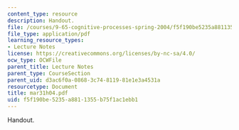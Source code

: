 ```yaml
---
content_type: resource
description: Handout.
file: /courses/9-65-cognitive-processes-spring-2004/f5f190be5235a8811355b75f1ac1ebb1_mar31h04.pdf
file_type: application/pdf
learning_resource_types:
- Lecture Notes
license: https://creativecommons.org/licenses/by-nc-sa/4.0/
ocw_type: OCWFile
parent_title: Lecture Notes
parent_type: CourseSection
parent_uid: d3ac6f0a-0868-3c74-8119-81e1e3a4531a
resourcetype: Document
title: mar31h04.pdf
uid: f5f190be-5235-a881-1355-b75f1ac1ebb1
---
```

Handout.